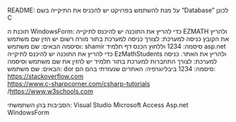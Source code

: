  README:
על מנת להשתמש בפרויקט יש להכניס את התיקייה בשם  “Database”  לכונן C

תוכנת ה WindowsForm:
כדי להריץ את התוכנה יש להיכנס לתיקייה EZMATH  ולהריץ את הקובץ
כניסה למערכת: לצורך כניסה למערכת בתור מורה רשום יש הזין שם משתמש וסיסמה הבאים:
שם משתמש: shamir
סיסמה: 1234
וללחוץ הכנס
דף תלמיד asp.net
כדי להריץ את התוכנה יש להיכנס לתיקייה EzMathStudents  ולהריץ את האתר.
כניסה למערכת: לצורך התחברות למערכת בתור תלמיד יש להזין את שם משתמש וסיסמה הבאים:
שם משתמש: dor
סיסמה: 1234
ביבליוגרפיה:
האתרים שנעזרתי בהם הם:
https://stackoverflow.com  
https://www.c-sharpcorner.com/csharp-tutorials
/https://www.w3schools.com

הסביבות בהן השתמשתי:
Visual Studio
Microsoft Access
Asp.net
WindowsForm

